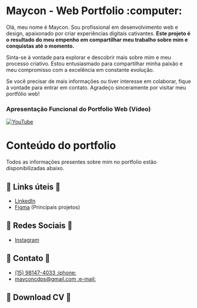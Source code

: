 <h1>Maycon - Web Portfolio :computer:</h1>

Olá, meu nome é Maycon. Sou profissional em desenvolvimento web e design, apaixonado por criar experiências digitais cativantes. <b>Este projeto é o resultado do meu empenho em compartilhar meu trabalho sobre mim e conquistas até o momento.</b>

Sinta-se à vontade para explorar e descobrir mais sobre mim e meu processo criativo. Estou entusiasmado para compartilhar minha paixão e meu compromisso com a excelência em constante evolução.

Se você precisar de mais informações ou tiver interesse em colaborar, fique à vontade para entrar em contato. Agradeço sinceramente por visitar meu portfólio web!



<h3>Apresentação Funcional do Portfolio Web (Vídeo)</h3>

[![YouTube](https://i.postimg.cc/zX0xZbfk/image-6-3.png)](https://www.youtube.com/watch?v=qP0b8pcH6g8)

<h1>Conteúdo do portfolio</h1>
Todos as informações presentes sobre mim no portfolio estão disponibilizadas abaixo.

     
<h2>💎 Links úteis 💎</h2>
<ul>
  <li><a href="https://www.linkedin.com/in/maycon-cesar-de-paula-silva-858a7a19b/">LinkedIn</li>
  <li><a href="https://www.figma.com/file/9u1qE9xV7gqSmoPE0qKOhu/Maycon---Projetos-Mar%2F2023?type=design&node-id=0-1&t=9wNO009oeUaBbACO-0">Figma</a> (Principais projetos)</li>
</ul>

    
<h2>💎 Redes Sociais 💎</h2>
<ul>
  <li><a href="https://www.instagram.com/_cesary/">Instagram</a></li>
</ul>


<h2>💎 Contato 💎</h2>
<ul>
  <li><a href="tel:15981474033">(15) 98147-4033 :iphone:</a></li>
  <li><a href="mailto:mayconcdps@gmail.com">mayconcdps@gmail.com :e-mail:</a></li>
</ul>


<h2>💎 Download CV 💎</h2>


